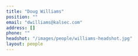 ```yaml
---
title: "Doug Williams"
position: ""
email: "dwilliams@kalsec.com"
address: []
phone: ""
headshot: "/images/people/williams-headshot.jpg"
layout: people
---
```



